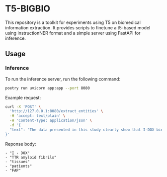 # T5-BIGBIO

This repository is a toolkit for experiments using T5 on biomedical information extraction. It
provides scripts to finetune a t5-based model using InstructionNER format and a simple server using
FastAPI for inference.

## Usage

### Inference

To run the inference server, run the following command:

```bash
poetry run uvicorn app:app --port 8080
```

Example request:

```bash
curl -X 'POST' \
  'http://127.0.0.1:8080/extract_entities' \
  -H 'accept: text/plain' \
  -H 'Content-Type: application/json' \
  -d '{
  "text": "The data presented in this study clearly show that I-DOX binds specifically to TTR amyloid fibrils in tissues from patients with FAP."
}'
```

Reponse body:

```
- "I - DOX"
- "TTR amyloid fibrils"
- "tissues"
- "patients"
- "FAP"
```
